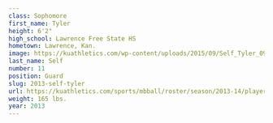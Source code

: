 ```yaml
---
class: Sophomore
first_name: Tyler
height: 6'2"
high_school: Lawrence Free State HS
hometown: Lawrence, Kan.
image: https://kuathletics.com/wp-content/uploads/2015/09/Self_Tyler_09152015.jpg
last_name: Self
number: 11
position: Guard
slug: 2013-self-tyler
url: https://kuathletics.com/sports/mbball/roster/season/2013-14/player/tyler-self/
weight: 165 lbs.
year: 2013
---
```

